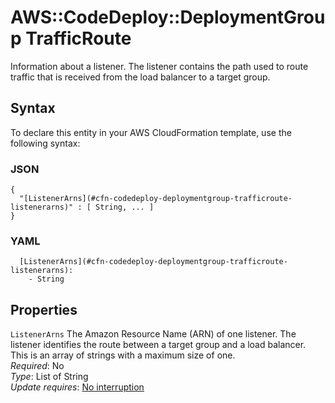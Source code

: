 # AWS::CodeDeploy::DeploymentGroup TrafficRoute<a name="aws-properties-codedeploy-deploymentgroup-trafficroute"></a>

 Information about a listener\. The listener contains the path used to route traffic that is received from the load balancer to a target group\. 

## Syntax<a name="aws-properties-codedeploy-deploymentgroup-trafficroute-syntax"></a>

To declare this entity in your AWS CloudFormation template, use the following syntax:

### JSON<a name="aws-properties-codedeploy-deploymentgroup-trafficroute-syntax.json"></a>

```
{
  "[ListenerArns](#cfn-codedeploy-deploymentgroup-trafficroute-listenerarns)" : [ String, ... ]
}
```

### YAML<a name="aws-properties-codedeploy-deploymentgroup-trafficroute-syntax.yaml"></a>

```
  [ListenerArns](#cfn-codedeploy-deploymentgroup-trafficroute-listenerarns): 
    - String
```

## Properties<a name="aws-properties-codedeploy-deploymentgroup-trafficroute-properties"></a>

`ListenerArns`  <a name="cfn-codedeploy-deploymentgroup-trafficroute-listenerarns"></a>
 The Amazon Resource Name \(ARN\) of one listener\. The listener identifies the route between a target group and a load balancer\. This is an array of strings with a maximum size of one\.   
*Required*: No  
*Type*: List of String  
*Update requires*: [No interruption](https://docs.aws.amazon.com/AWSCloudFormation/latest/UserGuide/using-cfn-updating-stacks-update-behaviors.html#update-no-interrupt)